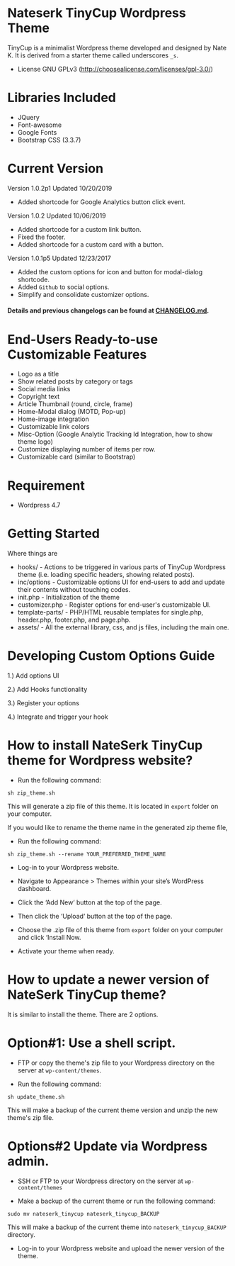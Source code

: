 Nateserk TinyCup Wordpress Theme
===

TinyCup is a minimalist Wordpress theme developed and designed by Nate K.
It is derived from a starter theme called underscores `_s`.

* License GNU GPLv3 (http://choosealicense.com/licenses/gpl-3.0/)

Libraries Included
===
* JQuery
* Font-awesome
* Google Fonts
* Bootstrap CSS (3.3.7)

Current Version
===
Version 1.0.2p1 Updated 10/20/2019
* Added shortcode for Google Analytics button click event.

Version 1.0.2 Updated 10/06/2019
* Added shortcode for a custom link button.
* Fixed the footer.
* Added shortcode for a custom card with a button.


Version 1.0.1p5 Updated 12/23/2017
* Added the custom options for icon and button for modal-dialog shortcode.
* Added `Github` to social options.
* Simplify and consolidate customizer options.

#### Details and previous changelogs can be found at [CHANGELOG.md](https://github.com/boyserk84/nateserk_tinycup/blob/master/CHANGELOG.md).

End-Users Ready-to-use Customizable Features
===
* Logo as a title
* Show related posts by category or tags
* Social media links
* Copyright text
* Article Thumbnail (round, circle, frame)
* Home-Modal dialog (MOTD, Pop-up)
* Home-image integration
* Customizable link colors
* Misc-Option (Google Analytic Tracking Id Integration, how to show theme logo)
* Customize displaying number of items per row.
* Customizable card (similar to Bootstrap)

Requirement
===
* Wordpress 4.7

Getting Started
===

Where things are
* hooks/ - Actions to be triggered in various parts of TinyCup Wordpress theme (i.e. loading specific headers, showing related posts).
* inc/options - Customizable options UI for end-users to add and update their contents without touching codes.
* init.php - Initialization of the theme
* customizer.php - Register options for end-user's customizable UI.
* template-parts/ - PHP/HTML reusable templates for single.php, header.php, footer.php, and page.php.
* assets/ - All the external library, css, and js files, including the main one.

Developing Custom Options Guide
===
1.) Add options UI

2.) Add Hooks functionality

3.) Register your options

4.) Integrate and trigger your hook

How to install NateSerk TinyCup theme for Wordpress website?
===
* Run the following command:
```
sh zip_theme.sh
```

This will generate a zip file of this theme. It is located in `export` folder on your computer.

If you would like to rename the theme name in the generated zip theme file,
* Run the following command:
```
sh zip_theme.sh --rename YOUR_PREFERRED_THEME_NAME
```


* Log-in to your Wordpress website.

* Navigate to Appearance > Themes within your site’s WordPress dashboard.

* Click the ‘Add New‘ button at the top of the page.

* Then click the ‘Upload‘ button at the top of the page.

* Choose the .zip file of this theme from `export` folder on your computer and click ‘Install Now.

* Activate your theme when ready.


How to update a newer version of NateSerk TinyCup theme?
===
It is similar to install the theme. There are 2 options.

Option#1: Use a shell script.
===

* FTP or copy the theme's zip file to your Wordpress directory on the server at `wp-content/themes`.

* Run the following command:
```
sh update_theme.sh
```

This will make a backup of the current theme version and unzip the new theme's zip file.

Options#2 Update via Wordpress admin.
===

* SSH or FTP to your Wordpress directory on the server at `wp-content/themes`

* Make a backup of the current theme or run the following command:

```
sudo mv nateserk_tinycup nateserk_tinycup_BACKUP
```

This will make a backup of the current theme into `nateserk_tinycup_BACKUP` directory.

* Log-in to your Wordpress website and upload the newer version of the theme.
